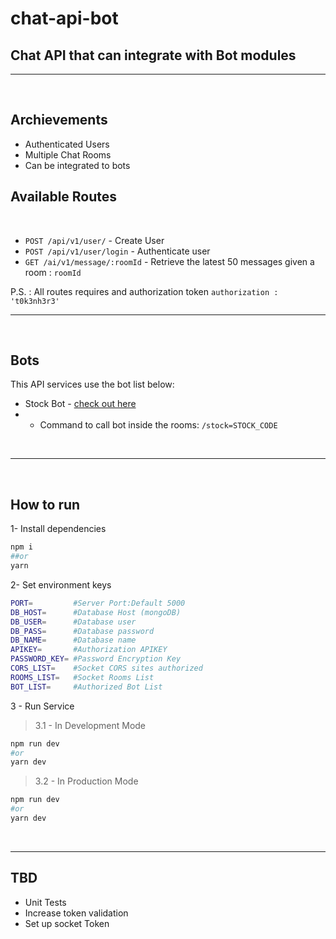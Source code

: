 # chat-api-bot

## Chat API that can integrate with Bot modules

<hr/>
<br/>

## Archievements

- Authenticated Users
- Multiple Chat Rooms
- Can be integrated to bots

## Available Routes

<br/>

- `POST /api/v1/user/` - Create User
- `POST /api/v1/user/login` - Authenticate user
- `GET /ai/v1/message/:roomId` - Retrieve the latest 50 messages given a room : `roomId`

P.S. : All routes requires and authorization token `authorization : 't0k3nh3r3'`

<hr/>
<br/>

## Bots

This API services use the bot list below:

- Stock Bot - [check out here](https://github.com/cotts/chat-bot)
- - Command to call bot inside the rooms: `/stock=STOCK_CODE`

<br/>
<hr/>
<br/>

## How to run

1- Install dependencies

```bash
npm i
##or
yarn
```

2- Set environment keys

```bash
PORT=         #Server Port:Default 5000
DB_HOST=      #Database Host (mongoDB)
DB_USER=      #Database user
DB_PASS=      #Database password
DB_NAME=      #Database name
APIKEY=       #Authorization APIKEY
PASSWORD_KEY= #Password Encryption Key
CORS_LIST=    #Socket CORS sites authorized
ROOMS_LIST=   #Socket Rooms List
BOT_LIST=     #Authorized Bot List
```

3 - Run Service

> 3.1 - In Development Mode

```bash
npm run dev
#or
yarn dev
```

> 3.2 - In Production Mode

```bash
npm run dev
#or
yarn dev
```

<br/>
<hr/>

## TBD

- Unit Tests
- Increase token validation
- Set up socket Token
